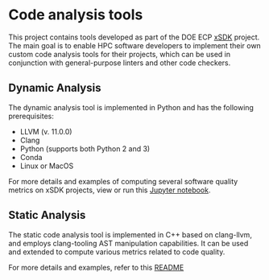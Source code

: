 # Code analysis tools

This project contains tools developed as part of the DOE ECP [xSDK](https://xsdk.info/) project. 
The main goal is to enable HPC software developers to implement their own custom code 
analysis tools for their projects, which can be used in conjunction with general-purpose 
linters and other code checkers.

## Dynamic Analysis

The dynamic analysis tool is implemented in Python and has the following prerequisites: 

* LLVM (v. 11.0.0)
* Clang
* Python (supports both Python 2 and 3)
* Conda
* Linux or MacOS

For more details and examples of computing several software quality metrics on xSDK projects, 
view or run this [Jupyter notebook](./docs/notebooks/Dynamic_Analysis.ipynb).

## Static Analysis

The static code analysis tool is implemented in C++ based on clang-llvm,
and employs clang-tooling AST manipulation capabilities. 
It can be used and extended to compute various metrics related to code quality.

For more details and examples, refer to this [README](./src/static/README.md)   
